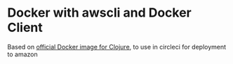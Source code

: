 # Docker with awscli and Docker Client
Based on [official Docker image for Clojure](https://registry.hub.docker.com/_/clojure/), to use in circleci for deployment to amazon 
